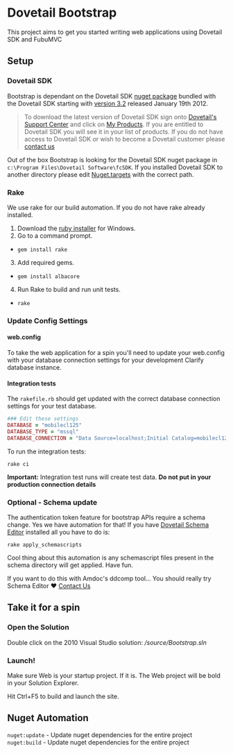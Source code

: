 Dovetail Bootstrap
==================

This project aims to get you started writing web applications using Dovetail SDK and FubuMVC

Setup
-----

### Dovetail SDK 

Bootstrap is dependant on the Dovetail SDK [nuget package](http://nuget.org) bundled with the Dovetail SDK starting with [version 3.2](http://support.dovetailsoftware.com/selfservice/products/show/Dovetail%20SDK) released January 19th 2012. 

> To download the latest version of Dovetail SDK sign onto [Dovetail's Support Center](http://support.dovetailsoftware.com/selfservice/resources) and click on [My Products](
http://support.dovetailsoftware.com/selfservice/products/owned). If you are entitled to Dovetail SDK you will see it in your list of products. If you do not have access to Dovetail SDK or wish to become a Dovetail customer please [contact us](mailto:support@dovetailsoftware.com)

Out of the box Bootstrap is looking for the Dovetail SDK nuget package in ```c:\Program Files\Dovetail Software\fcSDK```. If you installed Dovetail SDK to another directory please edit [Nuget.targets](https://github.com/DovetailSoftware/dovetail-bootstrap/blob/master/source/.nuget/NuGet.targets) with the correct path.

### Rake

We use rake for our build automation. If you do not have rake already installed. 

1. Download the [ruby installer](http://rubyinstaller.org/downloads/ "I recommend 1.9.3") for Windows.
2. Go to a command prompt.
 * ```gem install rake```

3. Add required gems.
 * ```gem install albacore```

4. Run Rake to build and run unit tests.
 * ```rake```

### Update Config Settings

#### web.config 

To take the web application for a spin you'll need to update your web.config with your database connection settings for your development Clarify database instance. 

#### Integration tests

The ```rakefile.rb``` should get updated with the correct database connection settings for your test database. 

```rb
### Edit these settings 
DATABASE = "mobilecl125"
DATABASE_TYPE = "mssql"
DATABASE_CONNECTION = "Data Source=localhost;Initial Catalog=mobilecl125;User Id=sa;Password=sa"
```

To run the integration tests:

```rake ci```

**Important:** Integration test runs will create test data. **Do not put in your production connection details**

### Optional - Schema update

The authentication token feature for bootstrap APIs require a schema change. Yes we have automation for that! If you have [Dovetail Schema Editor](http://www.dovetailsoftware.com/dovetail-schema-editor) installed all you have to do is:

```rake apply_schemascripts```

Cool thing about this automation is any schemascript files present in the schema directory will get applied. Have fun.

If you want to do this with Amdoc's ddcomp tool... You should really try Schema Editor :heart: [Contact Us](mailto::support@dovetailsoftware.com)

## Take it for a spin

### Open the Solution

Double click on the 2010 Visual Studio solution: _/source/Bootstrap.sln_

### Launch!

Make sure Web is your startup project. If it is. The Web project will be bold in your Solution Explorer.

Hit Ctrl+F5 to build and launch the site.

## Nuget Automation

```nuget:update``` - Update nuget dependencies for the entire project
```nuget:build``` - Update nuget dependencies for the entire project
